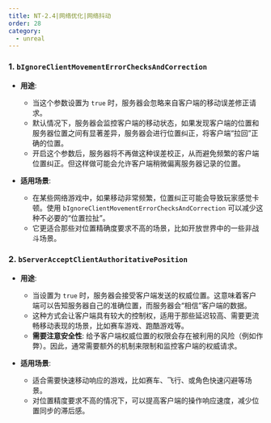 ```yaml
---
title: NT-2.4|网络优化|网络抖动
order: 28
category:
  - unreal
---
```



### 1. `bIgnoreClientMovementErrorChecksAndCorrection`

- **用途**:
    - 当这个参数设置为 `true` 时，服务器会忽略来自客户端的移动误差修正请求。
    - 默认情况下，服务器会监控客户端的移动状态，如果发现客户端的位置和服务器位置之间有显著差异，服务器会进行位置纠正，将客户端“拉回”正确的位置。
    - 开启这个参数后，服务器将不再做这种误差校正，从而避免频繁的客户端位置纠正。但这样做可能会允许客户端稍微偏离服务器记录的位置。

- **适用场景**:
    - 在某些网络游戏中，如果移动非常频繁，位置纠正可能会导致玩家感觉卡顿。使用 `bIgnoreClientMovementErrorChecksAndCorrection` 可以减少这种不必要的“位置拉扯”。
    - 它更适合那些对位置精确度要求不高的场景，比如开放世界中的一些非战斗场景。

### 2. `bServerAcceptClientAuthoritativePosition`

- **用途**:
    - 当设置为 `true` 时，服务器会接受客户端发送的权威位置。这意味着客户端可以告知服务器自己的准确位置，而服务器会“相信”客户端的数据。
    - 这种方式会让客户端具有较大的控制权，适用于那些延迟较高、需要更流畅移动表现的场景，比如赛车游戏、跑酷游戏等。
    - **需要注意安全性**: 给予客户端权威位置的权限会存在被利用的风险（例如作弊）。因此，通常需要额外的机制来限制和监控客户端的权威请求。

- **适用场景**:
    - 适合需要快速移动响应的游戏，比如赛车、飞行、或角色快速闪避等场景。
    - 对位置精度要求不高的情况下，可以提高客户端的操作响应速度，减少位置同步的滞后感。
